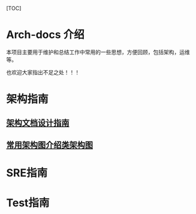 ## 

[TOC]

# Arch-docs 介绍

本项目主要用于维护和总结工作中常用的一些思想，方便回顾，包括架构，运维等。

也欢迎大家指出不足之处！！！

# 架构指南

## [架构文档设计指南](arch/arch-design-docs.md)

## [常用架构图介绍类架构图](arch/arch-docs.md)

# SRE指南



# Test指南

